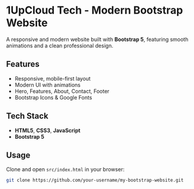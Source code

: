 #  1UpCloud Tech - Modern Bootstrap Website

A responsive and modern website built with **Bootstrap 5**, featuring smooth animations and a clean professional design.

##  Features
- Responsive, mobile-first layout  
- Modern UI with animations  
- Hero, Features, About, Contact, Footer  
- Bootstrap Icons & Google Fonts  

## Tech Stack
- **HTML5**, **CSS3**, **JavaScript**  
- **Bootstrap 5** 

##  Usage
Clone and open `src/index.html` in your browser:
```bash
git clone https://github.com/your-username/my-bootstrap-website.git
